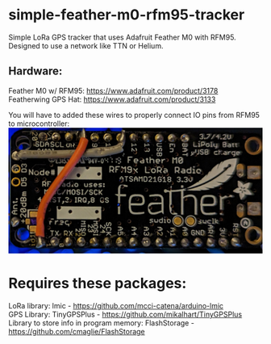 # simple-feather-m0-rfm95-tracker
 Simple LoRa GPS tracker that uses Adafruit Feather M0 with RFM95. Designed to use a network like TTN or Helium.


## Hardware:  
Feather M0 w/ RFM95: https://www.adafruit.com/product/3178  
Featherwing GPS Hat: https://www.adafruit.com/product/3133

You will have to added these wires to properly connect IO pins from RFM95 to microcontroller:
![Feather Wires](feather-wires.jpg)


# Requires these packages:
LoRa library: lmic - https://github.com/mcci-catena/arduino-lmic  
GPS Library: TinyGPSPlus - https://github.com/mikalhart/TinyGPSPlus  
Library to store info in program memory: FlashStorage - https://github.com/cmaglie/FlashStorage